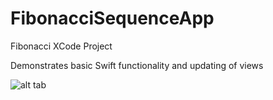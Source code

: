 # FibonacciSequenceApp
Fibonacci XCode Project

Demonstrates basic Swift functionality and updating of views

![alt tab](http://gyazo.com/a6794c4e17e896765b5d4586772f0e57.png "screenshot")
